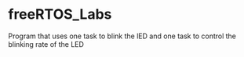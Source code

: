 # freeRTOS_Labs
Program that uses one task to blink the lED and one task to control the blinking rate of the LED